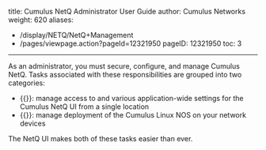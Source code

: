 title: Cumulus NetQ Administrator User Guide
author: Cumulus Networks
weight: 620
aliases:
 - /display/NETQ/NetQ+Management
 - /pages/viewpage.action?pageId=12321950
pageID: 12321950
toc: 3
---
As an administrator, you must secure, configure, and manage Cumulus NetQ. Tasks associated with these responsibilities are grouped into two categories:

- {{<link title="Application Management">}}: manage access to and various application-wide settings for the Cumulus NetQ UI from a single location
- {{<link title="Lifecycle Management">}}: manage deployment of the Cumulus Linux NOS on your network devices

The NetQ UI makes both of these tasks easier than ever.
